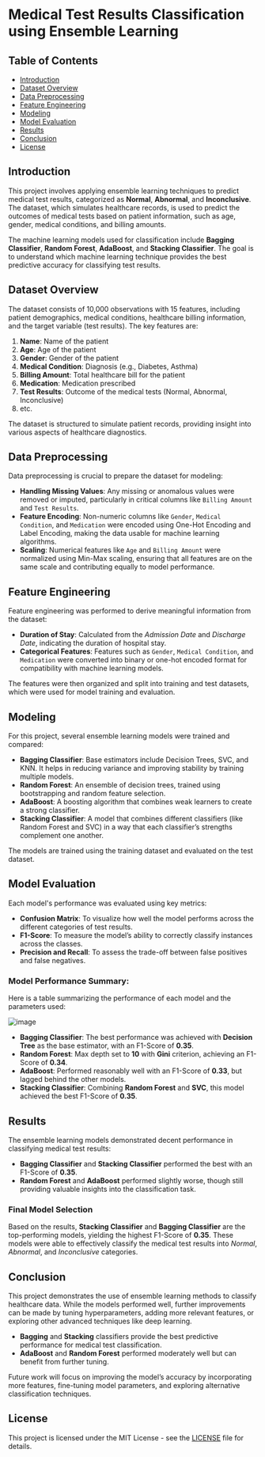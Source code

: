 # Medical Test Results Classification using Ensemble Learning

## Table of Contents
- [Introduction](#introduction)
- [Dataset Overview](#dataset-overview)
- [Data Preprocessing](#data-preprocessing)
- [Feature Engineering](#feature-engineering)
- [Modeling](#modeling)
- [Model Evaluation](#model-evaluation)
- [Results](#results)
- [Conclusion](#conclusion)
- [License](#license)

## Introduction

This project involves applying ensemble learning techniques to predict medical test results, categorized as **Normal**, **Abnormal**, and **Inconclusive**. The dataset, which simulates healthcare records, is used to predict the outcomes of medical tests based on patient information, such as age, gender, medical conditions, and billing amounts.

The machine learning models used for classification include **Bagging Classifier**, **Random Forest**, **AdaBoost**, and **Stacking Classifier**. The goal is to understand which machine learning technique provides the best predictive accuracy for classifying test results.

## Dataset Overview

The dataset consists of 10,000 observations with 15 features, including patient demographics, medical conditions, healthcare billing information, and the target variable (test results). The key features are:

1. **Name**: Name of the patient
2. **Age**: Age of the patient
3. **Gender**: Gender of the patient
4. **Medical Condition**: Diagnosis (e.g., Diabetes, Asthma)
5. **Billing Amount**: Total healthcare bill for the patient
6. **Medication**: Medication prescribed
7. **Test Results**: Outcome of the medical tests (Normal, Abnormal, Inconclusive)
8. etc.

The dataset is structured to simulate patient records, providing insight into various aspects of healthcare diagnostics.

## Data Preprocessing

Data preprocessing is crucial to prepare the dataset for modeling:
- **Handling Missing Values**: Any missing or anomalous values were removed or imputed, particularly in critical columns like `Billing Amount` and `Test Results`.
- **Feature Encoding**: Non-numeric columns like `Gender`, `Medical Condition`, and `Medication` were encoded using One-Hot Encoding and Label Encoding, making the data usable for machine learning algorithms.
- **Scaling**: Numerical features like `Age` and `Billing Amount` were normalized using Min-Max scaling, ensuring that all features are on the same scale and contributing equally to model performance.

## Feature Engineering

Feature engineering was performed to derive meaningful information from the dataset:
- **Duration of Stay**: Calculated from the *Admission Date* and *Discharge Date*, indicating the duration of hospital stay.
- **Categorical Features**: Features such as `Gender`, `Medical Condition`, and `Medication` were converted into binary or one-hot encoded format for compatibility with machine learning models.

The features were then organized and split into training and test datasets, which were used for model training and evaluation.

## Modeling

For this project, several ensemble learning models were trained and compared:
- **Bagging Classifier**: Base estimators include Decision Trees, SVC, and KNN. It helps in reducing variance and improving stability by training multiple models.
- **Random Forest**: An ensemble of decision trees, trained using bootstrapping and random feature selection.
- **AdaBoost**: A boosting algorithm that combines weak learners to create a strong classifier.
- **Stacking Classifier**: A model that combines different classifiers (like Random Forest and SVC) in a way that each classifier’s strengths complement one another.

The models are trained using the training dataset and evaluated on the test dataset.

## Model Evaluation

Each model's performance was evaluated using key metrics:
- **Confusion Matrix**: To visualize how well the model performs across the different categories of test results.
- **F1-Score**: To measure the model’s ability to correctly classify instances across the classes.
- **Precision and Recall**: To assess the trade-off between false positives and false negatives.


### Model Performance Summary:
Here is a table summarizing the performance of each model and the parameters used:

![image](https://github.com/user-attachments/assets/9006701c-c628-4beb-b492-41df9af573f2)

- **Bagging Classifier**: The best performance was achieved with **Decision Tree** as the base estimator, with an F1-Score of **0.35**.
- **Random Forest**: Max depth set to **10** with **Gini** criterion, achieving an F1-Score of **0.34**.
- **AdaBoost**: Performed reasonably well with an F1-Score of **0.33**, but lagged behind the other models.
- **Stacking Classifier**: Combining **Random Forest** and **SVC**, this model achieved the best F1-Score of **0.35**.

## Results

The ensemble learning models demonstrated decent performance in classifying medical test results:
- **Bagging Classifier** and **Stacking Classifier** performed the best with an F1-Score of **0.35**.
- **Random Forest** and **AdaBoost** performed slightly worse, though still providing valuable insights into the classification task.

### Final Model Selection
Based on the results, **Stacking Classifier** and **Bagging Classifier** are the top-performing models, yielding the highest F1-Score of **0.35**. These models were able to effectively classify the medical test results into *Normal*, *Abnormal*, and *Inconclusive* categories.

## Conclusion

This project demonstrates the use of ensemble learning methods to classify healthcare data. While the models performed well, further improvements can be made by tuning hyperparameters, adding more relevant features, or exploring other advanced techniques like deep learning.

- **Bagging** and **Stacking** classifiers provide the best predictive performance for medical test classification.
- **AdaBoost** and **Random Forest** performed moderately well but can benefit from further tuning.

Future work will focus on improving the model’s accuracy by incorporating more features, fine-tuning model parameters, and exploring alternative classification techniques.

## License
This project is licensed under the MIT License - see the [LICENSE](LICENSE) file for details.
